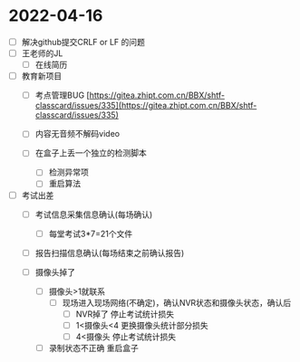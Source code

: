 # 2022-04-16
 - [ ] 解决github提交CRLF or LF 的问题
 - [ ] 王老师的JL
   - [ ] 在线简历
 - [ ] 教育新项目
   - [ ] 考点管理BUG [https://gitea.zhipt.com.cn/BBX/shtf-classcard/issues/335](https://gitea.zhipt.com.cn/BBX/shtf-classcard/issues/335)
   
   - [ ] 内容无音频不解码video
   - [ ] 在盒子上丢一个独立的检测脚本
     - [ ] 检测异常项
     - [ ] 重启算法
 - [ ] 考试出差
   <!-- - [ ] 导出四个表(准考证、候考表、座位表、考题表) -->
   - [ ] 考试信息采集信息确认(每场确认)
     - [ ] 每堂考试3*7=21个文件
   - [ ] 报告扫描信息确认(每场结束之前确认报告)
   
   
   - [ ] 摄像头掉了
     - [ ] 摄像头>1就联系
       - [ ] 现场进入现场网络(不确定)，确认NVR状态和摄像头状态，确认后
         - [ ] NVR掉了 停止考试统计损失
         - [ ] 1<摄像头<4 更换摄像头统计部分损失
         - [ ] 4<摄像头 停止考试统计损失
     - [ ] 录制状态不正确 重启盒子